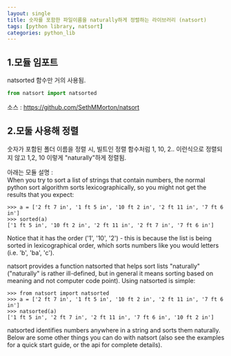 ```yaml
---
layout: single
title: 숫자를 포함한 파일이름을 naturally하게 정렬하는 라이브러리 (natsort)
tags: [python library, natsort]
categories: python_lib
---
```


## 1.모듈 임포트
natsorted 함수만 거의 사용됨.   
```python
from natsort import natsorted
```
   
소스 : https://github.com/SethMMorton/natsort    

## 2.모둘 사용해 정렬
숫자가 포함된 폴더 이름을 정렬 시, 빌트인 정렬 함수처럼 1, 10, 2.. 이런식으로 정렬되지 않고 1,2, 10 이렇게 "naturally"하게 정렬됨.

아래는 모듈 설명 :   
When you try to sort a list of strings that contain numbers, the normal python sort algorithm sorts lexicographically, so you might not get the results that you expect:   
```
>>> a = ['2 ft 7 in', '1 ft 5 in', '10 ft 2 in', '2 ft 11 in', '7 ft 6 in']
>>> sorted(a)
['1 ft 5 in', '10 ft 2 in', '2 ft 11 in', '2 ft 7 in', '7 ft 6 in']
```
Notice that it has the order ('1', '10', '2') - this is because the list is being sorted in lexicographical order, which sorts numbers like you would letters (i.e. 'b', 'ba', 'c').       
    
natsort provides a function natsorted that helps sort lists "naturally" ("naturally" is rather ill-defined, but in general it means sorting based on meaning and not computer code point). Using natsorted is simple:     
```
>>> from natsort import natsorted
>>> a = ['2 ft 7 in', '1 ft 5 in', '10 ft 2 in', '2 ft 11 in', '7 ft 6 in']
>>> natsorted(a)
['1 ft 5 in', '2 ft 7 in', '2 ft 11 in', '7 ft 6 in', '10 ft 2 in']
```
natsorted identifies numbers anywhere in a string and sorts them naturally. Below are some other things you can do with natsort (also see the examples for a quick start guide, or the api for complete details).